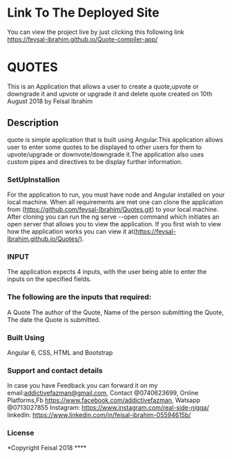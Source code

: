  # Link To The Deployed Site
 You can view the project live by just clicking this following link https://feysal-ibrahim.github.io/Quote-compiler-app/
 # QUOTES
This is an Application that allows a user to create a quote,upvote or downgrade it and upvote or upgrade it and delete quote
created on 10th August 2018
by Feisal Ibrahim

## Description
quote is simple application that is built using Angular.This application allows user to enter some quotes to be displayed to other users for them to upvote/upgrade or downvote/downgrade it.The application also uses custom pipes and directives to be display further information.
### SetUpInstallion
For the application to run, you must have node and Angular installed on your local machine.
When all requirements are met one can clone the application from (https://github.com/feysal-Ibrahim/Quotes.git) to your local machine. After cloning you can run the ng serve --open command which initiates an open server that allows you to view the application. If you first wish to view how the application works you can view it at(https://feysal-Ibrahim.github.io/Quotes/).
### INPUT
The application expects 4 inputs, with the user being able to enter the inputs on the specified fields.
### The following are the inputs that required:
A Quote
The author of the Quote,
Name of the person submitting the Quote,
The date the Quote is submitted.
### Built Using
Angular 6, CSS, HTML and
Bootstrap
### Support and contact details

In case you have Feedback.you can forward it on my email:addictivefazman@gmail.com, Contact @0740623699, Online Platforms,Fb https://www.facebook.com/addictivefazman, Watsapp @0713027855 Instagram: https://www.instagram.com/real-side-nigga/ linkedln: https://www.linkedin.com/in/feisal-ibrahim-05594615b/

### License
*Copyright Feisal 2018 ****

